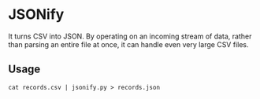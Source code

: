 # JSONify

It turns CSV into JSON. By operating on an incoming stream of data, rather than parsing an entire file at once, it can handle even very large CSV files.

## Usage

```
cat records.csv | jsonify.py > records.json
```
